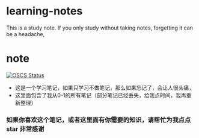 # learning-notes
This is a study note. If you only study without taking notes, forgetting it can be a headache,
# note

[![OSCS Status]()](https://www.oscs1024.com/project/SK-Luffa/note?ref=badge_small)

-   这是一个学习笔记，如果只学习不做笔记，那么如果忘记了，会让人很头痛，
-   这里面包含了我从0-1的所有笔记（部分笔记已经丢失，给我点时间，我再重新整理）

### [](https://github.com/shiqifriend/note#%E5%A6%82%E6%9E%9C%E4%BD%A0%E5%96%9C%E6%AC%A2%E8%BF%99%E4%B8%AA%E7%AC%94%E8%AE%B0%E6%88%96%E8%80%85%E8%BF%99%E9%87%8C%E9%9D%A2%E6%9C%89%E4%BD%A0%E9%9C%80%E8%A6%81%E7%9A%84%E7%9F%A5%E8%AF%86%E8%AF%B7%E5%B8%AE%E5%BF%99%E4%B8%BA%E6%88%91%E7%82%B9%E7%82%B9star-%E9%9D%9E%E5%B8%B8%E6%84%9F%E8%B0%A2)如果你喜欢这个笔记，或者这里面有你需要的知识，请帮忙为我点点star 非常感谢
